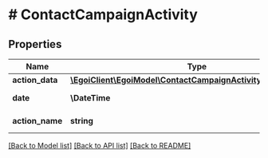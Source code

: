 # # ContactCampaignActivity

## Properties

Name | Type | Description | Notes
------------ | ------------- | ------------- | -------------
**action_data** | [**\EgoiClient\EgoiModel\ContactCampaignActivityAllOfActionData**](ContactCampaignActivityAllOfActionData.md) |  | [optional]
**date** | **\DateTime** | The date and time | [optional]
**action_name** | **string** | Action name | [optional]

[[Back to Model list]](../../README.md#models) [[Back to API list]](../../README.md#endpoints) [[Back to README]](../../README.md)
